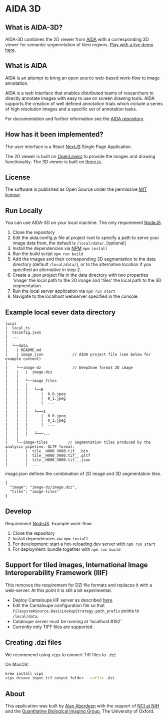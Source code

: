# AIDA 3D

## What is AIDA-3D?

AIDA-3D combines the 2D viewer from [AIDA](https://github.com/alanaberdeen/AIDA) with a corresponding 3D viewer for semantic segmentation of tiled regions. [Play with a live demo here](https://aida-3d.vercel.app/demo).

## What is AIDA

AIDA is an attempt to bring an open source web-based work-flow to image annotation.

AIDA is a web interface that enables distributed teams of researchers to directly annotate images with easy to use on screen drawing tools. AIDA supports the creation of well defined annotation trials which include a series of high resolution images and a specific set of annotation tasks.

For documentation and further information see the [AIDA repository](https://github.com/alanaberdeen/AIDA).

## How has it been implemented?

The user interface is a React [NextJS](https://nextjs.org/) Single Page Application.

The 2D viewer is built on [OpenLayers](https://openlayers.org/) to provide the images and drawing functionality. The 3D viewer is built on [three.js](https://threejs.org/).

## License

The software is published as Open Source under the permissive [MIT license](https://github.com/alanaberdeen/AIDA/blob/master/LICENSE).

## Run Locally

You can use AIDA-3D on your local machine. The only requirement [NodeJS](https://nodejs.org/en/).

1. Clone the repository
2. Edit the aida.config.js file at project root to specify a path to serve your image data from, the default is `/local/data/`. [optional]
3. Install the dependencies via [NPM](https://www.npmjs.com/) `npm install`
4. Run the build script `npm run build`
5. Add the images and their corresponding 3D segmentation to the data directory (default `/local/data/`), or to the alternative location if you specified an alternative in step 2.
6. Create a .json project file in the data directory with two properties 'image' the local path to the 2D image and 'tiles' the local path to the 3D segmentation.
7. Run the local server application via `npm run start`
8. Navigate to the localhost webserver specified in the console.

## Example local sever data directory

```
local
|  local.ts
|  tsconfig.json
|  ...
|
|  └──data
|    | README.md
|    | image.json             // AIDA project file (see below for example content)
|    
|    └──image-dz              // DeepZoom format 2D image
|    |   |  image.dzi
|    |   
|    |   └──image_files
|    |   |   
|    |   |   └──0
|    |   |      |  0_0.jpeg
|    |   |      |  0_1.jpeg
|    |   |      |  ...
|    |   |
|    |   |   └───1
|    |   |      |  0_0.jpeg
|    |   |      |  0_1.jpeg
|    |   |      |  ...
|    |   |
|    |   |   └───...  
|    |   
|    └──image-tiles         // Segmentation tiles produced by the analysis pipeline. GLTF format.
|        |  tile__H000_V000.tif__.bin
|        |  tile__H000_V000.tif__.gltf
|        |  tile__H000_V000.tif__.json
|        |  ...
```

image.json defines the combination of 2D image and 3D segmentation tiles.

```
{
  "image": "image-dz/image.dzi",
  "tiles": "image-tiles"
}
```

## Develop

Requirement [NodeJS](https://nodejs.org/en/).
Example work-flow:

1. Clone the repository
2. Install dependencies via `npm install`
3. For development: start a hot-reloading dev server with `npm run start`
4. For deployment: bundle together with `npm run build`

## Support for tiled images, International Image Interoperability Framework (IIIF)

This removes the requirement for DZI file formats and replaces it with a web-server. At this point it is still a bit experimental.

- Deploy Cantaloupe IIIF server as described [here](https://cantaloupe-project.github.io/).
- Edit the Cantaloupe configuration file so that `FilesystemSource.BasicLookupStrategy.path_prefix` points to `/local/data`.
- Cataloupe server must be running at 'localhost:8182'
- Currently only TIFF files are supported.

## Creating .dzi files

We recommend using `vips` to convert Tiff files to `.dzi`

On MacOS:

```bash
brew install vips
vips dzsave input.tif output_folder --suffix .dzi
```

## About

This application was built by [Alan Aberdeen](https://github.com/alanaberdeen) with the support of [NCI at NIH](https://www.nih.gov/about-nih/what-we-do/nih-almanac/national-cancer-institute-nci) and the [Quantitative Biological Imaging Group](http://www.ludwig.ox.ac.uk/jens-rittscher-group-page), The University of Oxford.
